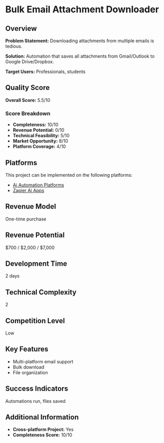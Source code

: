 # Bulk Email Attachment Downloader

## Overview
**Problem Statement:** Downloading attachments from multiple emails is tedious.

**Solution:** Automation that saves all attachments from Gmail/Outlook to Google Drive/Dropbox.

**Target Users:** Professionals, students

## Quality Score
**Overall Score:** 5.5/10

### Score Breakdown
- **Completeness:** 10/10
- **Revenue Potential:** 0/10
- **Technical Feasibility:** 5/10
- **Market Opportunity:** 8/10
- **Platform Coverage:** 4/10

## Platforms
This project can be implemented on the following platforms:
- [Ai Automation Platforms](./platforms/ai-automation-platforms/)
- [Zapier Ai Apps](./platforms/zapier-ai-apps/)

## Revenue Model
One-time purchase

## Revenue Potential
$700 / $2,000 / $7,000

## Development Time
2 days

## Technical Complexity
2

## Competition Level
Low

## Key Features
- Multi-platform email support
- Bulk download
- File organization

## Success Indicators
Automations run, files saved

## Additional Information
- **Cross-platform Project:** Yes
- **Completeness Score:** 10/10
